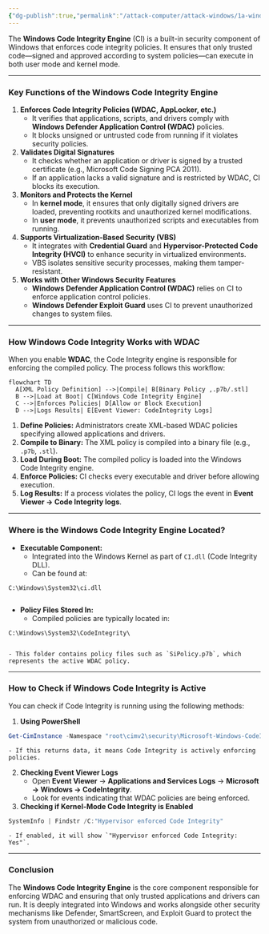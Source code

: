```yaml
---
{"dg-publish":true,"permalink":"/attack-computer/attack-windows/1a-windows-defense-mechanism/windows-code-integrity-engine/","noteIcon":"","created":"2025-04-15T14:11:19.622-04:00"}
---
```

















The **Windows Code Integrity Engine** (CI) is a built-in security component of Windows that enforces code integrity policies. It ensures that only trusted code—signed and approved according to system policies—can execute in both user mode and kernel mode.

---

### **Key Functions of the Windows Code Integrity Engine**

1. **Enforces Code Integrity Policies (WDAC, AppLocker, etc.)**
    - It verifies that applications, scripts, and drivers comply with **Windows Defender Application Control (WDAC)** policies.
    - It blocks unsigned or untrusted code from running if it violates security policies.
2. **Validates Digital Signatures**
    - It checks whether an application or driver is signed by a trusted certificate (e.g., Microsoft Code Signing PCA 2011).
    - If an application lacks a valid signature and is restricted by WDAC, CI blocks its execution.
3. **Monitors and Protects the Kernel**
    - In **kernel mode**, it ensures that only digitally signed drivers are loaded, preventing rootkits and unauthorized kernel modifications.
    - In **user mode**, it prevents unauthorized scripts and executables from running.
4. **Supports Virtualization-Based Security (VBS)**
    - It integrates with **Credential Guard** and **Hypervisor-Protected Code Integrity (HVCI)** to enhance security in virtualized environments.
    - VBS isolates sensitive security processes, making them tamper-resistant.
5. **Works with Other Windows Security Features**
    - **Windows Defender Application Control (WDAC)** relies on CI to enforce application control policies.
    - **Windows Defender Exploit Guard** uses CI to prevent unauthorized changes to system files.

---

### **How Windows Code Integrity Works with WDAC**

When you enable **WDAC**, the Code Integrity engine is responsible for enforcing the compiled policy. The process follows this workflow:

```mermaid
flowchart TD
  A[XML Policy Definition] -->|Compile| B[Binary Policy ,.p7b/.stl]
  B -->|Load at Boot| C[Windows Code Integrity Engine]
  C -->|Enforces Policies| D[Allow or Block Execution]
  D -->|Logs Results| E[Event Viewer: CodeIntegrity Logs]

```

1. **Define Policies:** Administrators create XML-based WDAC policies specifying allowed applications and drivers.
2. **Compile to Binary:** The XML policy is compiled into a binary file (e.g., `.p7b`, `.stl`).
3. **Load During Boot:** The compiled policy is loaded into the Windows Code Integrity engine.
4. **Enforce Policies:** CI checks every executable and driver before allowing execution.
5. **Log Results:** If a process violates the policy, CI logs the event in **Event Viewer → Code Integrity logs**.

---

### **Where is the Windows Code Integrity Engine Located?**

- **Executable Component:**
    - Integrated into the Windows Kernel as part of `CI.dll` (Code Integrity DLL).
    - Can be found at:
	
```
C:\Windows\System32\ci.dll
	
```
        
- **Policy Files Stored In:**
    - Compiled policies are typically located in:
        
```
C:\Windows\System32\CodeIntegrity\
	
```
        
    - This folder contains policy files such as `SiPolicy.p7b`, which represents the active WDAC policy.

---

### **How to Check if Windows Code Integrity is Active**

You can check if Code Integrity is running using the following methods:

1. **Using PowerShell**
    
```powershell
Get-CimInstance -Namespace "root\cimv2\security\Microsoft-Windows-CodeIntegrity" -ClassName Win32_CodeIntegrityPolicy

```
    
    - If this returns data, it means Code Integrity is actively enforcing policies.
2. **Checking Event Viewer Logs**
    - Open **Event Viewer** → **Applications and Services Logs** → **Microsoft → Windows → CodeIntegrity**.
    - Look for events indicating that WDAC policies are being enforced.
3. **Checking if Kernel-Mode Code Integrity is Enabled**

```powershell
SystemInfo | Findstr /C:"Hypervisor enforced Code Integrity"

```
    
    - If enabled, it will show `"Hypervisor enforced Code Integrity: Yes"`.

---

### **Conclusion**

The **Windows Code Integrity Engine** is the core component responsible for enforcing WDAC and ensuring that only trusted applications and drivers can run. It is deeply integrated into Windows and works alongside other security mechanisms like Defender, SmartScreen, and Exploit Guard to protect the system from unauthorized or malicious code.